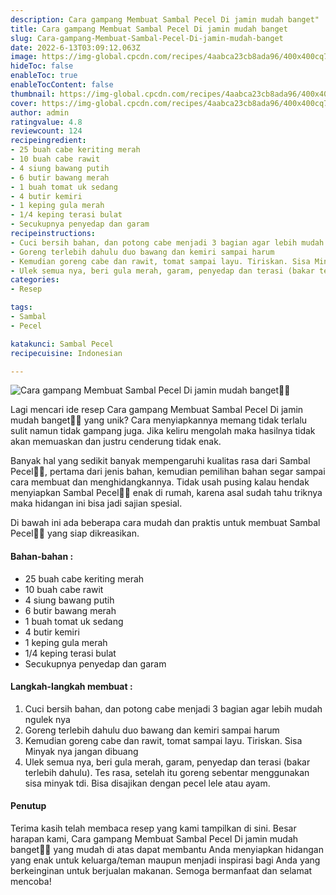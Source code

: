 ```yaml
---
description: Cara gampang Membuat Sambal Pecel Di jamin mudah banget"
title: Cara gampang Membuat Sambal Pecel Di jamin mudah banget
slug: Cara-gampang-Membuat-Sambal-Pecel-Di-jamin-mudah-banget
date: 2022-6-13T03:09:12.063Z
image: https://img-global.cpcdn.com/recipes/4aabca23cb8ada96/400x400cq70/photo.jpg
hideToc: false
enableToc: true
enableTocContent: false
thumbnail: https://img-global.cpcdn.com/recipes/4aabca23cb8ada96/400x400cq70/photo.jpg
cover: https://img-global.cpcdn.com/recipes/4aabca23cb8ada96/400x400cq70/photo.jpg
author: admin
ratingvalue: 4.8
reviewcount: 124
recipeingredient:
- 25 buah cabe keriting merah
- 10 buah cabe rawit
- 4 siung bawang putih
- 6 butir bawang merah
- 1 buah tomat uk sedang
- 4 butir kemiri
- 1 keping gula merah
- 1/4 keping terasi bulat
- Secukupnya penyedap dan garam
recipeinstructions:
- Cuci bersih bahan, dan potong cabe menjadi 3 bagian agar lebih mudah ngulek nya
- Goreng terlebih dahulu duo bawang dan kemiri sampai harum
- Kemudian goreng cabe dan rawit, tomat sampai layu. Tiriskan. Sisa Minyak nya jangan dibuang
- Ulek semua nya, beri gula merah, garam, penyedap dan terasi (bakar terlebih dahulu). Tes rasa, setelah itu goreng sebentar menggunakan sisa minyak tdi. Bisa disajikan dengan pecel lele atau ayam.
categories:
- Resep

tags:
- Sambal
- Pecel

katakunci: Sambal Pecel
recipecuisine: Indonesian

---
```


![Cara gampang Membuat Sambal Pecel Di jamin mudah banget👩‍🍳](https://img-global.cpcdn.com/recipes/4aabca23cb8ada96/400x400cq70/photo.jpg)

Lagi mencari ide resep Cara gampang Membuat Sambal Pecel Di jamin mudah banget👩‍🍳 yang unik? Cara menyiapkannya memang tidak terlalu sulit namun tidak gampang juga. Jika keliru mengolah maka hasilnya tidak akan memuaskan dan justru cenderung tidak enak.

Banyak hal yang sedikit banyak mempengaruhi kualitas rasa dari Sambal Pecel👩‍🍳, pertama dari jenis bahan, kemudian pemilihan bahan segar sampai cara membuat dan menghidangkannya. Tidak usah pusing kalau hendak menyiapkan Sambal Pecel👩‍🍳 enak di rumah, karena asal sudah tahu triknya maka hidangan ini bisa jadi sajian spesial.

Di bawah ini ada beberapa cara mudah dan praktis untuk membuat Sambal Pecel👩‍🍳 yang siap dikreasikan.

<!--inarticleads1-->

#### Bahan-bahan :

- 25 buah cabe keriting merah
- 10 buah cabe rawit
- 4 siung bawang putih
- 6 butir bawang merah
- 1 buah tomat uk sedang
- 4 butir kemiri
- 1 keping gula merah
- 1/4 keping terasi bulat
- Secukupnya penyedap dan garam

<!--inarticleads2-->

#### Langkah-langkah membuat :

1. Cuci bersih bahan, dan potong cabe menjadi 3 bagian agar lebih mudah ngulek nya
1. Goreng terlebih dahulu duo bawang dan kemiri sampai harum
1. Kemudian goreng cabe dan rawit, tomat sampai layu. Tiriskan. Sisa Minyak nya jangan dibuang
1. Ulek semua nya, beri gula merah, garam, penyedap dan terasi (bakar terlebih dahulu). Tes rasa, setelah itu goreng sebentar menggunakan sisa minyak tdi. Bisa disajikan dengan pecel lele atau ayam.

#### Penutup

Terima kasih telah membaca resep yang kami tampilkan di sini. Besar harapan kami, Cara gampang Membuat Sambal Pecel Di jamin mudah banget👩‍🍳 yang mudah di atas dapat membantu Anda menyiapkan hidangan yang enak untuk keluarga/teman maupun menjadi inspirasi bagi Anda yang berkeinginan untuk berjualan makanan. Semoga bermanfaat dan selamat mencoba!